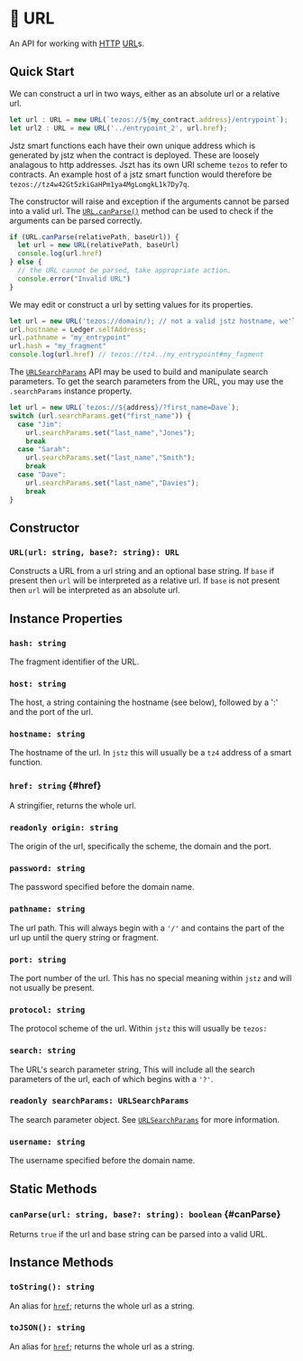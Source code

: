 # 🔗 URL
An API for working with [HTTP](https://developer.mozilla.org/en-US/docs/Web/HTTP) [URL](https://developer.mozilla.org/en-US/docs/Web/API/URL)s. 

## Quick Start

We can construct a url in two ways, either as an absolute url or a relative url.
```typescript 
let url : URL = new URL(`tezos://${my_contract.address}/entrypoint`);
let url2 : URL = new URL('../entrypoint_2', url.href);
```
Jstz smart functions each have their own unique address which is generated by jstz when the contract is deployed.
These are loosely analagous to http addresses. Jszt has its own URI scheme `tezos` to refer to contracts. 
An example host of a jstz smart function would therefore be `tezos://tz4w42Gt5zkiGaHPm1ya4MgLomgkL1k7Dy7q`.

The constructor will raise and exception if the arguments cannot be parsed into a valid url.
The [`URL.canParse()`](#canParse) method can be used to check if the arguments can be parsed correctly.
```typescript
if (URL.canParse(relativePath, baseUrl)) {
  let url = new URL(relativePath, baseUrl)
  console.log(url.href)
} else {
  // the URL cannot be parsed, take appropriate action.
  console.error("Invalid URL")
}
```

We may edit or construct a url by setting values for its properties.
```typescript
let url = new URL('tezos://domain/); // not a valid jstz hostname, we'll have to change it
url.hostname = Ledger.selfAddress; 
url.pathname = "my_entrypoint"
url.hash = "my_fragment"
console.log(url.href) // tezos://tz4../my_entrypoint#my_fagment
```

The [`URLSearchParams`](./url_search_params.md) API may be used to build and manipulate search parameters. To get the search parameters from the URL, you may use the `.searchParams` instance property.
```typescript
let url = new URL(`tezos://${address}/?first_name=Dave`);
switch (url.searchParams.get("first_name")) {
  case "Jim":
    url.searchParams.set("last_name","Jones");
    break
  case "Sarah":
    url.searchParams.set("last_name","Smith");
    break
  case "Dave":
    url.searchParams.set("last_name","Davies");
    break
}
```


## Constructor
### `URL(url: string, base?: string): URL`
Constructs a URL from a url string and an optional base string. 
If `base` if present then `url` will be interpreted as a relative url. 
If `base` is not present then `url` will be interpreted as an absolute url.
## Instance Properties
### `hash: string`
The fragment identifier of the URL.
### `host: string`
The host, a string containing the hostname (see below), followed by a ':' and the port of the url.
### `hostname: string`
The hostname of the url. In `jstz` this will usually be a `tz4` address of a smart function.
### `href: string` {#href}
A stringifier, returns the whole url.
### `readonly origin: string`
The origin of the url, specifically the scheme, the domain and the port.
### `password: string`
The password specified before the domain name.
### `pathname: string`
The url path. This will always begin with a `'/'` and contains the part of the url up until the query string or fragment.
### `port: string`
The port number of the url.  This has no special meaning within `jstz` and will not usually be present.
### `protocol: string`
The protocol scheme of the url. Within `jstz` this will usually be `tezos:`
### `search: string`
The URL's search parameter string, This will include all the search parameters of the url, each of which begins with a `'?'`.
### `readonly searchParams: URLSearchParams`
The search parameter object. See [`URLSearchParams`](./url_search_params.md) for more information.
### `username: string`
The username specified before the domain name.
## Static Methods
### `canParse(url: string, base?: string): boolean` {#canParse}
Returns `true` if the url and base string can be parsed into a valid URL.
## Instance Methods
### `toString(): string`
An alias for [`href`](#href); returns the whole url as a string. 
### `toJSON(): string`
An alias for [`href`](#href); returns the whole url as a string. 
